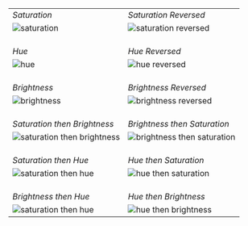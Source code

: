 <!-- <style>
  table.custom-table {
    border-collapse: collapse;
    border: none;
  }
  table.custom-table td {
    border: none;
    text-align: center;
  }
</style> -->

<table class="custom-table">
    <tr>
        <td>
        <i>Saturation</i>
        </td>
        <td>
        <i>Saturation Reversed</i>
        </td>
    </tr>
    <tr>
        <td>
        <img src="saturation.jpg" alt="saturation" style="max-width: 100%;">
        </td>
        <td>
        <img src="saturation_reversed.jpg" alt="saturation reversed" style="max-width: 100%;">
        </td>
    </tr>
    <tr>
        <td>
        <br>
        <i>Hue</i>
        </td>
        <td>
        <br>
        <i>Hue Reversed</i>
        </td>
    </tr>
    <tr>
        <td>
        <img src="hue.jpg" alt="hue" style="max-width: 100%;">
        </td>
        <td>
        <img src="hue_reversed.jpg" alt="hue reversed" style="max-width: 100%;">
        </td>
    </tr>
    <tr>
        <td>
        <br>
        <i>Brightness</i>
        </td>
        <td>
        <br>
        <i>Brightness Reversed</i>
        </td>
    </tr>
    <tr>
        <td>
        <img src="default.jpg" alt="brightness" style="max-width: 100%;">
        </td>
        <td>
        <img src="brightness_reversed.jpg" alt="brightness reversed" style="max-width: 100%;">
        </td>
    </tr>
    <tr>
        <td>
        <br>
        <i>Saturation then Brightness</i>
        </td>
        <td>
        <br>
        <i>Brightness then Saturation</i>
        </td>
    </tr>
    <tr>
        <td>
        <img src="saturation_then_brightness.jpg" alt="saturation then brightness" style="max-width: 100%;">
        </td>
        <td>
        <img src="brightness_then_saturation.jpg" alt="brightness then saturation" style="max-width: 100%;">
        </td>
    </tr>
    <tr>
        <td>
        <br>
        <i>Saturation then Hue</i>
        </td>
        <td>
        <br>
        <i>Hue then Saturation</i>
        </td>
    </tr>
    <tr>
        <td>
        <img src="saturation_then_hue.jpg" alt="saturation then hue" style="max-width: 100%;">
        </td>
        <td>
        <img src="hue_then_saturation.jpg" alt="hue then saturation" style="max-width: 100%;">
        </td>
    </tr>
    <tr>
        <td>
        <br>
        <i>Brightness then Hue</i>
        </td>
        <td>
        <br>
        <i>Hue then Brightness</i>
        </td>
    </tr>
    <tr>
        <td>
        <img src="brightness_then_hue.jpg" alt="saturation then hue" style="max-width: 100%;">
        </td>
        <td>
        <img src="hue_then_brightness.jpg" alt="hue then brightness" style="max-width: 100%;">
        </td>
    </tr>
</table>

